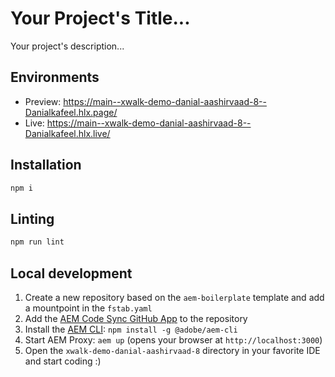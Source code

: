 # Your Project's Title...
Your project's description...

## Environments
- Preview: https://main--xwalk-demo-danial-aashirvaad-8--Danialkafeel.hlx.page/
- Live: https://main--xwalk-demo-danial-aashirvaad-8--Danialkafeel.hlx.live/

## Installation

```sh
npm i
```

## Linting

```sh
npm run lint
```

## Local development

1. Create a new repository based on the `aem-boilerplate` template and add a mountpoint in the `fstab.yaml`
1. Add the [AEM Code Sync GitHub App](https://github.com/apps/aem-code-sync) to the repository
1. Install the [AEM CLI](https://github.com/adobe/helix-cli): `npm install -g @adobe/aem-cli`
1. Start AEM Proxy: `aem up` (opens your browser at `http://localhost:3000`)
1. Open the `xwalk-demo-danial-aashirvaad-8` directory in your favorite IDE and start coding :)
